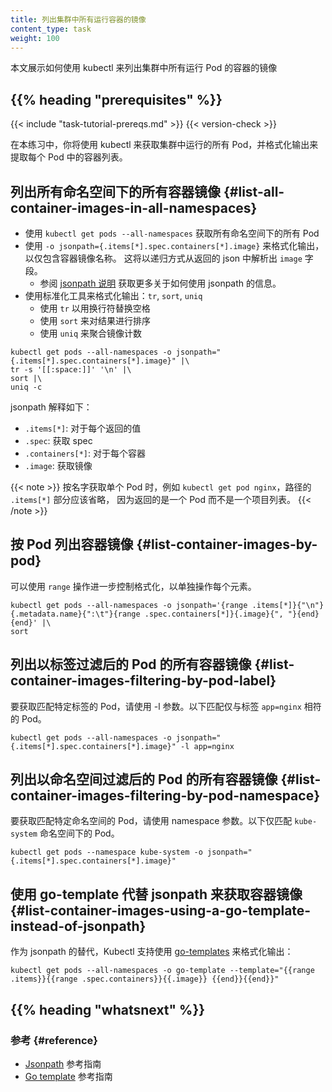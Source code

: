 ```yaml
---
title: 列出集群中所有运行容器的镜像
content_type: task
weight: 100
---
```




本文展示如何使用 kubectl 来列出集群中所有运行 Pod 的容器的镜像

## {{% heading "prerequisites" %}}

{{< include "task-tutorial-prereqs.md" >}} {{< version-check >}}


在本练习中，你将使用 kubectl 来获取集群中运行的所有 Pod，并格式化输出来提取每个 Pod 中的容器列表。

## 列出所有命名空间下的所有容器镜像   {#list-all-container-images-in-all-namespaces}

- 使用 `kubectl get pods --all-namespaces` 获取所有命名空间下的所有 Pod
- 使用 `-o jsonpath={.items[*].spec.containers[*].image}` 来格式化输出，以仅包含容器镜像名称。
  这将以递归方式从返回的 json 中解析出 `image` 字段。
  - 参阅 [jsonpath 说明](/zh-cn/docs/reference/kubectl/jsonpath/)
    获取更多关于如何使用 jsonpath 的信息。
- 使用标准化工具来格式化输出：`tr`, `sort`, `uniq`
  - 使用 `tr` 以用换行符替换空格
  - 使用 `sort` 来对结果进行排序
  - 使用 `uniq` 来聚合镜像计数

```shell
kubectl get pods --all-namespaces -o jsonpath="{.items[*].spec.containers[*].image}" |\
tr -s '[[:space:]]' '\n' |\
sort |\
uniq -c
```

jsonpath 解释如下：

- `.items[*]`: 对于每个返回的值
- `.spec`: 获取 spec
- `.containers[*]`: 对于每个容器
- `.image`: 获取镜像

{{< note >}}
按名字获取单个 Pod 时，例如 `kubectl get pod nginx`，路径的 `.items[*]` 部分应该省略，
因为返回的是一个 Pod 而不是一个项目列表。
{{< /note >}}

## 按 Pod 列出容器镜像   {#list-container-images-by-pod}

可以使用 `range` 操作进一步控制格式化，以单独操作每个元素。

```shell
kubectl get pods --all-namespaces -o jsonpath='{range .items[*]}{"\n"}{.metadata.name}{":\t"}{range .spec.containers[*]}{.image}{", "}{end}{end}' |\
sort
```

## 列出以标签过滤后的 Pod 的所有容器镜像   {#list-container-images-filtering-by-pod-label}

要获取匹配特定标签的 Pod，请使用 -l 参数。以下匹配仅与标签 `app=nginx` 相符的 Pod。

```shell
kubectl get pods --all-namespaces -o jsonpath="{.items[*].spec.containers[*].image}" -l app=nginx
```

## 列出以命名空间过滤后的 Pod 的所有容器镜像   {#list-container-images-filtering-by-pod-namespace}

要获取匹配特定命名空间的 Pod，请使用 namespace 参数。以下仅匹配 `kube-system` 命名空间下的 Pod。

```shell
kubectl get pods --namespace kube-system -o jsonpath="{.items[*].spec.containers[*].image}"
```

## 使用 go-template 代替 jsonpath 来获取容器镜像   {#list-container-images-using-a-go-template-instead-of-jsonpath}

作为 jsonpath 的替代，Kubectl 支持使用 [go-templates](https://pkg.go.dev/text/template) 来格式化输出：

```shell
kubectl get pods --all-namespaces -o go-template --template="{{range .items}}{{range .spec.containers}}{{.image}} {{end}}{{end}}"
```

## {{% heading "whatsnext" %}}

### 参考   {#reference}

* [Jsonpath](/zh-cn/docs/reference/kubectl/jsonpath/) 参考指南
* [Go template](https://pkg.go.dev/text/template) 参考指南


